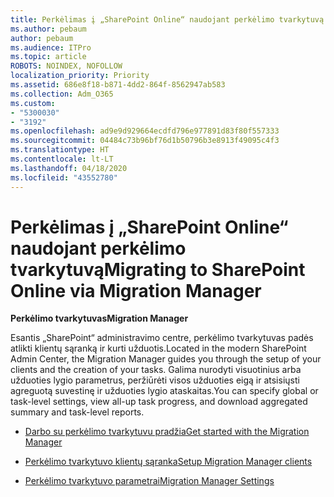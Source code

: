 ```yaml
---
title: Perkėlimas į „SharePoint Online“ naudojant perkėlimo tvarkytuvą
ms.author: pebaum
author: pebaum
ms.audience: ITPro
ms.topic: article
ROBOTS: NOINDEX, NOFOLLOW
localization_priority: Priority
ms.assetid: 686e8f18-b871-4dd2-864f-8562947ab583
ms.collection: Adm_O365
ms.custom:
- "5300030"
- "3192"
ms.openlocfilehash: ad9e9d929664ecdfd796e977891d83f80f557333
ms.sourcegitcommit: 04484c73b96bf76d1b50796b3e8913f49095c4f3
ms.translationtype: HT
ms.contentlocale: lt-LT
ms.lasthandoff: 04/18/2020
ms.locfileid: "43552780"
---
```

# <a name="migrating-to-sharepoint-online-via-migration-manager"></a><span data-ttu-id="33f95-102">Perkėlimas į „SharePoint Online“ naudojant perkėlimo tvarkytuvą</span><span class="sxs-lookup"><span data-stu-id="33f95-102">Migrating to SharePoint Online via Migration Manager</span></span>

<span data-ttu-id="33f95-103">**Perkėlimo tvarkytuvas**</span><span class="sxs-lookup"><span data-stu-id="33f95-103">**Migration Manager**</span></span>

<span data-ttu-id="33f95-104">Esantis „SharePoint“ administravimo centre, perkėlimo tvarkytuvas padės atlikti klientų sąranką ir kurti užduotis.</span><span class="sxs-lookup"><span data-stu-id="33f95-104">Located in the modern SharePoint Admin Center, the Migration Manager guides you through the setup of your clients and the creation of your tasks.</span></span> <span data-ttu-id="33f95-105">Galima nurodyti visuotinius arba užduoties lygio parametrus, peržiūrėti visos užduoties eigą ir atsisiųsti agreguotą suvestinę ir užduoties lygio ataskaitas.</span><span class="sxs-lookup"><span data-stu-id="33f95-105">You can specify global or task-level settings, view all-up task progress, and download aggregated summary and task-level reports.</span></span>

- [<span data-ttu-id="33f95-106">Darbo su perkėlimo tvarkytuvu pradžia</span><span class="sxs-lookup"><span data-stu-id="33f95-106">Get started with the Migration Manager</span></span>](https://docs.microsoft.com/sharepointmigration/mm-get-started)

- [<span data-ttu-id="33f95-107">Perkėlimo tvarkytuvo klientų sąranka</span><span class="sxs-lookup"><span data-stu-id="33f95-107">Setup Migration Manager clients</span></span>](https://docs.microsoft.com/sharepointmigration/mm-setup-clients)

- [<span data-ttu-id="33f95-108">Perkėlimo tvarkytuvo parametrai</span><span class="sxs-lookup"><span data-stu-id="33f95-108">Migration Manager Settings</span></span>](https://docs.microsoft.com/sharepointmigration/mm-settings)
